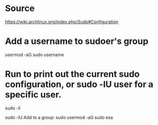 
# Source

https://wiki.archlinux.org/index.php/Sudo#Configuration

# Add a username to sudoer's group 

usermod -aG sudo username

# Run  to print out the current sudo configuration, or sudo -lU user for a specific user.

sudo -ll 

sudo -lU 
Add <username> to a group: sudo usermod -aG sudo esa
